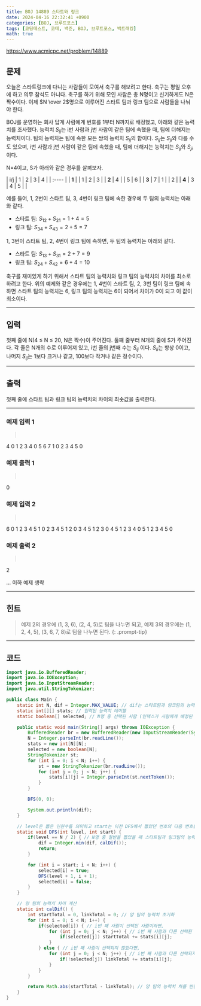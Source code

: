 ```yaml
---
title: BOJ 14889 스타트와 링크
date: 2024-04-16 22:32:41 +0900
categories: [BOJ, 브루트포스]
tags: [코딩테스트, 코테, 백준, BOJ, 브루트포스, 백트래킹]
math: true
---
```


<https://www.acmicpc.net/problem/14889>

## 문제
오늘은 스타트링크에 다니는 사람들이 모여서 축구를 해보려고 한다. 축구는 평일 오후에 하고 의무 참석도 아니다. 축구를 하기 위해 모인 사람은 총 N명이고 신기하게도 N은 짝수이다. 이제 $N \over 2$명으로 이루어진 스타트 팀과 링크 팀으로 사람들을 나눠야 한다.

BOJ를 운영하는 회사 답게 사람에게 번호를 1부터 N까지로 배정했고, 아래와 같은 능력치를 조사했다. 능력치 $S_{ij}$는 i번 사람과 j번 사람이 같은 팀에 속했을 때, 팀에 더해지는 능력치이다. 팀의 능력치는 팀에 속한 모든 쌍의 능력치 $S_{ij}$의 합이다. $S_{ij}$는 $S_{ji}$와 다를 수도 있으며, i번 사람과 j번 사람이 같은 팀에 속했을 때, 팀에 더해지는 능력치는 $S_{ij}$와 $S_{ji}$이다.

N=4이고, S가 아래와 같은 경우를 살펴보자.

| i/j   | 1 | 2 | 3 | 4 |
| :---- |
| **1** |   | 1 | 2 | 3 |
| **2** | 4 |   | 5 | 6 |
| **3** | 7 | 1 |   | 2 |
| **4** | 3 | 4 | 5 |   |

예를 들어, 1, 2번이 스타트 팀, 3, 4번이 링크 팀에 속한 경우에 두 팀의 능력치는 아래와 같다.

- 스타트 팀: $S_{12} + S_{21} = 1 + 4 = 5$
- 링크 팀: $S_{34} + S_{43} = 2 + 5 = 7$

1, 3번이 스타트 팀, 2, 4번이 링크 팀에 속하면, 두 팀의 능력치는 아래와 같다.

- 스타트 팀: $S_{13} + S_{31} = 2 + 7 = 9$
- 링크 팀: $S_{24} + S_{42} = 6 + 4 = 10$

축구를 재미있게 하기 위해서 스타트 팀의 능력치와 링크 팀의 능력치의 차이를 최소로 하려고 한다. 위의 예제와 같은 경우에는 1, 4번이 스타트 팀, 2, 3번 팀이 링크 팀에 속하면 스타트 팀의 능력치는 6, 링크 팀의 능력치는 6이 되어서 차이가 0이 되고 이 값이 최소이다.

---
## 입력
첫째 줄에 N(4 ≤ N ≤ 20, N은 짝수)이 주어진다. 둘째 줄부터 N개의 줄에 S가 주어진다. 각 줄은 N개의 수로 이루어져 있고, i번 줄의 j번째 수는 $S_{ij}$ 이다. $S_{ii}$는 항상 0이고, 나머지 $S_{ij}$는 1보다 크거나 같고, 100보다 작거나 같은 정수이다.

---
## 출력
첫째 줄에 스타트 팀과 링크 팀의 능력치의 차이의 최솟값을 출력한다.

---
### 예제 입력 1
> <pre>
4
0 1 2 3
4 0 5 6
7 1 0 2
3 4 5 0
> </pre>

### 예제 출력 1
> <pre>
0
> </pre>

### 예제 입력 2
> <pre>
6
0 1 2 3 4 5
1 0 2 3 4 5
1 2 0 3 4 5
1 2 3 0 4 5
1 2 3 4 0 5
1 2 3 4 5 0
> </pre>

### 예제 출력 2
> <pre>
2
> </pre>

... 이하 예제 생략

---
## 힌트
> 예제 2의 경우에 (1, 3, 6), (2, 4, 5)로 팀을 나누면 되고, 예제 3의 경우에는 (1, 2, 4, 5), (3, 6, 7, 8)로 팀을 나누면 된다.
{: .prompt-tip}

---
## 코드

```java
import java.io.BufferedReader;
import java.io.IOException;
import java.io.InputStreamReader;
import java.util.StringTokenizer;

public class Main {
    static int N, dif = Integer.MAX_VALUE; // dif는 스타트팀과 링크팀의 능력치 차이를 의미
    static int[][] stats; // 입력된 능력치 테이블
    static boolean[] selected; // N명 중 선택된 사람 (인덱스가 사람에게 배정된 번호를 의미 단, 코드상으로는 0번부터 있다고 처리했음)

    public static void main(String[] args) throws IOException {
        BufferedReader br = new BufferedReader(new InputStreamReader(System.in));
        N = Integer.parseInt(br.readLine());
        stats = new int[N][N];
        selected = new boolean[N];
        StringTokenizer st;
        for (int i = 0; i < N; i++) {
            st = new StringTokenizer(br.readLine());
            for (int j = 0; j < N; j++) {
                stats[i][j] = Integer.parseInt(st.nextToken());
            }
        }

        DFS(0, 0);

        System.out.println(dif);
    }

    // level은 뽑은 인원수를 의미하고 start는 이전 DFS에서 뽑았던 번호의 다음 번호를 의미
    static void DFS(int level, int start) {
        if(level == N / 2) { // N명 중 절반을 뽑았을 때 스타트팀과 링크팀의 능력치 차이를 계산 후, dif 값을 갱신
            dif = Integer.min(dif, calDif());
            return;
        }

        for (int i = start; i < N; i++) {
            selected[i] = true;
            DFS(level + 1, i + 1);
            selected[i] = false;
        }
    }

    // 양 팀의 능력치 차이 계산
    static int calDif() {
        int startTotal = 0, linkTotal = 0; // 양 팀의 능력치 초기화
        for (int i = 0; i < N; i++) {
            if(selected[i]) { // i번 째 사람이 선택된 사람이라면,
                for (int j = 0; j < N; j++) { // i번 째 사람과 다른 선택된 모든 사람과의 점수를 스타트팀 능력치에 더한다.
                    if(selected[j]) startTotal += stats[i][j];
                }
            } else { // i번 째 사람이 선택되지 않았다면,
                for (int j = 0; j < N; j++) { // i번 째 사람과 다른 선택되지 않은 모든 사람과의 점수를 링크팀 능력치에 더한다.
                    if(!selected[j]) linkTotal += stats[i][j];
                }
            }
        }

        return Math.abs(startTotal - linkTotal); // 양 팀의 능력치 차를 반환
    }
}
```
